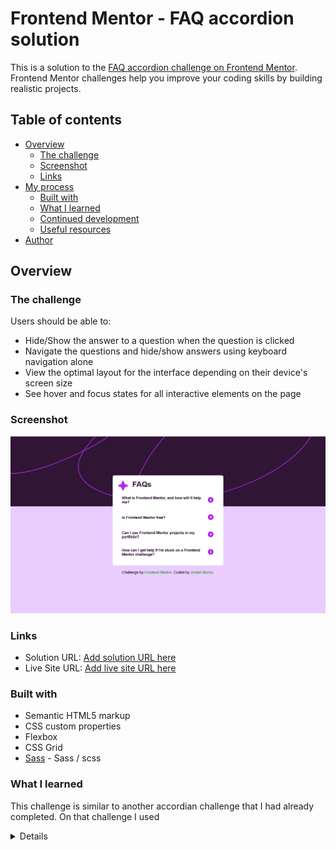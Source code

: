 # Frontend Mentor - FAQ accordion solution

This is a solution to the [FAQ accordion challenge on Frontend Mentor](https://www.frontendmentor.io/challenges/faq-accordion-wyfFdeBwBz). Frontend Mentor challenges help you improve your coding skills by building realistic projects.

## Table of contents

- [Overview](#overview)
  - [The challenge](#the-challenge)
  - [Screenshot](#screenshot)
  - [Links](#links)
- [My process](#my-process)
  - [Built with](#built-with)
  - [What I learned](#what-i-learned)
  - [Continued development](#continued-development)
  - [Useful resources](#useful-resources)
- [Author](#author)

## Overview

### The challenge

Users should be able to:

- Hide/Show the answer to a question when the question is clicked
- Navigate the questions and hide/show answers using keyboard navigation alone
- View the optimal layout for the interface depending on their device's screen size
- See hover and focus states for all interactive elements on the page

### Screenshot

![Screenshot](./app/assets/images/Screenshot%202023-12-06%20FAQ%20accordion.png)

### Links

- Solution URL: [Add solution URL here](https://your-solution-url.com)
- Live Site URL: [Add live site URL here](https://papaya-cocada-26f35e.netlify.app/)

### Built with

- Semantic HTML5 markup
- CSS custom properties
- Flexbox
- CSS Grid
- [Sass](https://sass-lang.com/) - Sass / scss

### What I learned

This challenge is similar to another accordian challenge that I had already completed. On that challenge I used <details> and wanted to try using input:radio button. At the outset, the challenges appeared to be swapping out the svg and making it accessible.

I built the project with radio buttons, and figured out how swap out the svg with ::after. However, although the input would focus, I could not get it to open.

Went back to <details>. The focus worked, and it would open with spacebar, but struggled with the ::after. Finally worked it out below:

```css
summary:hover,
summary:active,
summary:focus {
  color: var(--clr-accent);
  cursor: pointer;
}
summary::after {
  content: url(./app/assets/images/icon-plus.svg);
}
details[open] summary::after {
  content: url(./app/assets/images/icon-minus.svg);
}
```

### Continued development

Now that I have learned a bit about accessibilty, will look to see if my challenges in the future are accessible.

Need to figure out what went wrong with the input buttons

### Useful resources

- [Resource 1](https://www.smashingmagazine.com/2022/11/guide-keyboard-accessibility-html-css-part1/) - This helped me get started with accessiblity. I learned summary is focusable, and elsewhere learned about tabindex.
- [Resource 2](https://stackoverflow.com/questions/56758098/how-to-position-detail-marker-to-come-after-summary) - This is an amazing article which helped me finally switch svg when details is open. I'd recommend it to anyone still learning this concept.

## Author

- Frontend Mentor - [@beowulf1958](https://www.frontendmentor.io/profile/beowulf1958)
